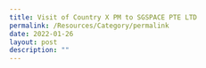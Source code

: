 ```yaml
---
title: Visit of Country X PM to SGSPACE PTE LTD
permalink: /Resources/Category/permalink
date: 2022-01-26
layout: post
description: ""
---
```

